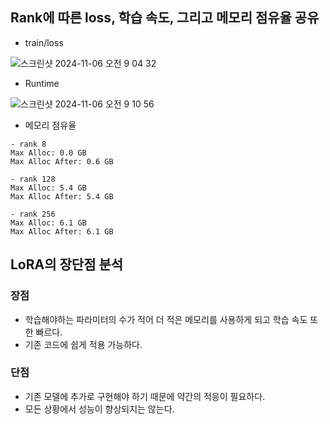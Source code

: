## Rank에 따른 loss, 학습 속도, 그리고 메모리 점유율 공유

- train/loss

![스크린샷 2024-11-06 오전 9 04 32](https://github.com/user-attachments/assets/f9754ee2-1e0b-42fd-a68b-3be41f98ee01)

- Runtime

![스크린샷 2024-11-06 오전 9 10 56](https://github.com/user-attachments/assets/953560cb-72cd-4156-805c-3173b893f4c3)

- 메모리 점유율

```
- rank 8
Max Alloc: 0.0 GB
Max Alloc After: 0.6 GB

- rank 128
Max Alloc: 5.4 GB
Max Alloc After: 5.4 GB

- rank 256
Max Alloc: 6.1 GB
Max Alloc After: 6.1 GB
```

## LoRA의 장단점 분석

### 장점

- 학습해야하는 파라미터의 수가 적어 더 적은 메모리를 사용하게 되고 학습 속도 또한 빠르다.
- 기존 코드에 쉽게 적용 가능하다.

### 단점

- 기존 모델에 추가로 구현해야 하기 때문에 약간의 적응이 필요하다.
- 모든 상황에서 성능이 향상되지는 않는다.

